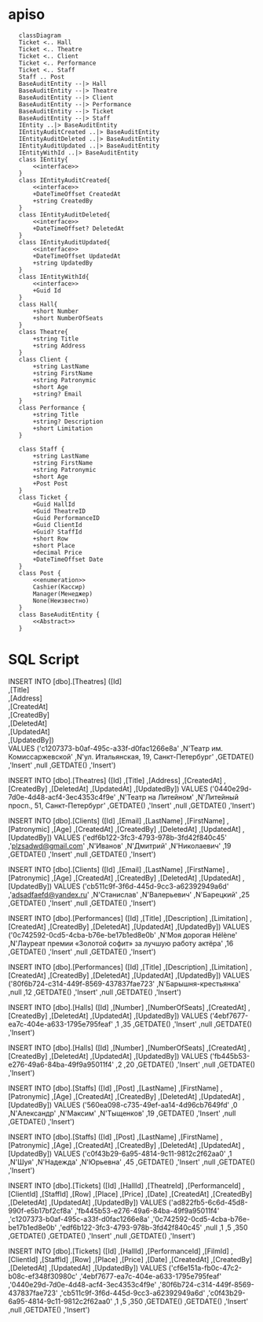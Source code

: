 # apiso
 ```mermaid
    classDiagram
    Ticket <.. Hall
    Ticket <.. Theatre
    Ticket <.. Client
    Ticket <.. Performance
    Ticket <.. Staff
    Staff .. Post
    BaseAuditEntity --|> Hall
    BaseAuditEntity --|> Theatre
    BaseAuditEntity --|> Client
    BaseAuditEntity --|> Performance
    BaseAuditEntity --|> Ticket
    BaseAuditEntity --|> Staff
    IEntity ..|> BaseAuditEntity
    IEntityAuditCreated ..|> BaseAuditEntity
    IEntityAuditDeleted ..|> BaseAuditEntity
    IEntityAuditUpdated ..|> BaseAuditEntity
    IEntityWithId ..|> BaseAuditEntity
    class IEntity{
        <<interface>>
    }
    class IEntityAuditCreated{
        <<interface>>
        +DateTimeOffset CreatedAt
        +string CreatedBy
    }
    class IEntityAuditDeleted{
        <<interface>>
        +DateTimeOffset? DeletedAt
    }
    class IEntityAuditUpdated{
        <<interface>>
        +DateTimeOffset UpdatedAt
        +string UpdatedBy
    }
    class IEntityWithId{
        <<interface>>
        +Guid Id
    }        
    class Hall{
        +short Number
        +short NumberOfSeats
    }
    class Theatre{
        +string Title
        +string Address
    }
    class Client {
        +string LastName
        +string FirstName
        +string Patronymic
        +short Age
        +string? Email
    }
    class Performance {
        +string Title
        +string? Description
        +short Limitation
    }

    class Staff {
        +string LastName
        +string FirstName
        +string Patronymic
        +short Age
        +Post Post
    }
    class Ticket {
        +Guid HallId 
        +Guid TheatreID
        +Guid PerformanceID
        +Guid ClientId
        +Guid? StaffId
        +short Row
        +short Place
        +decimal Price
        +DateTimeOffset Date
    }
    class Post {
        <<enumeration>>
        Cashier(Кассир)
        Manager(Менеджер)
        None(Неизвестно)
    }
    class BaseAuditEntity {
        <<Abstract>>        
    }
```


# SQL Script
  INSERT INTO [dbo].[Theatres] 
           ([Id]  
           ,[Title]  
           ,[Address]  
           ,[CreatedAt]  
           ,[CreatedBy]  
           ,[DeletedAt]  
           ,[UpdatedAt]  
           ,[UpdatedBy])  
     VALUES 
           ('c1207373-b0af-495c-a33f-d0fac1266e8a' 
           ,N'Театр им. Комиссаржевской' 
           ,N'ул. Итальянская, 19, Санкт-Петербург' 
           ,GETDATE() 
           ,'Insert' 
           ,null 
           ,GETDATE() 
           ,'Insert') 

INSERT INTO [dbo].[Theatres] 
           ([Id] 
           ,[Title] 
           ,[Address] 
           ,[CreatedAt] 
           ,[CreatedBy] 
           ,[DeletedAt] 
           ,[UpdatedAt] 
           ,[UpdatedBy]) 
     VALUES 
           ('0440e29d-7d0e-4d48-acf4-3ec4353c4f9e' 
           ,N'Театр на Литейном' 
           ,N'Литейный просп., 51, Санкт-Петербург' 
           ,GETDATE() 
           ,'Insert' 
           ,null 
           ,GETDATE() 
           ,'Insert') 

INSERT INTO [dbo].[Clients] 
           ([Id] 
           ,[Email] 
           ,[LastName] 
           ,[FirstName] 
           ,[Patronymic] 
           ,[Age] 
           ,[CreatedAt] 
           ,[CreatedBy] 
           ,[DeletedAt] 
           ,[UpdatedAt] 
           ,[UpdatedBy]) 
     VALUES 
           ('edf6b122-3fc3-4793-978b-3fd42f840c45' 
           ,'plzsadwd@gmail.com' 
           ,N'Иванов' 
           ,N'Дмитрий' 
           ,N'Николаевич' 
           ,19 
           ,GETDATE() 
           ,'Insert' 
           ,null 
           ,GETDATE() 
           ,'Insert') 

INSERT INTO [dbo].[Clients] 
           ([Id] 
           ,[Email] 
           ,[LastName] 
           ,[FirstName] 
           ,[Patronymic] 
           ,[Age] 
           ,[CreatedAt] 
           ,[CreatedBy] 
           ,[DeletedAt] 
           ,[UpdatedAt] 
           ,[UpdatedBy]) 
     VALUES 
           ('cb511c9f-3f6d-445d-9cc3-a62392949a6d'
           ,'adsadfaefd@yandex.ru' 
           ,N'Станислав' 
           ,N'Валерьевич' 
           ,N'Барецкий' 
           ,25 
           ,GETDATE() 
           ,'Insert' 
           ,null 
           ,GETDATE() 
           ,'Insert') 

INSERT INTO [dbo].[Performances] 
           ([Id] 
           ,[Title] 
           ,[Description] 
           ,[Limitation] 
           ,[CreatedAt] 
           ,[CreatedBy] 
           ,[DeletedAt] 
           ,[UpdatedAt] 
           ,[UpdatedBy]) 
     VALUES 
           ('0c742592-0cd5-4cba-b76e-be17b1ed8e0b' 
           ,N'Моя дорогая Hélène' 
           ,N'Лауреат премии «Золотой софит» за лучшую работу актёра' 
           ,16 
           ,GETDATE() 
           ,'Insert' 
           ,null 
           ,GETDATE() 
           ,'Insert') 

INSERT INTO [dbo].[Performances] 
           ([Id] 
           ,[Title]
           ,[Description]
           ,[Limitation]
           ,[CreatedAt]
           ,[CreatedBy]
           ,[DeletedAt]
           ,[UpdatedAt]
           ,[UpdatedBy])
     VALUES
           ('80f6b724-c314-449f-8569-437837fae723'
           ,N'Барышня-крестьянка'
           ,null
           ,12
           ,GETDATE()
           ,'Insert'
           ,null
           ,GETDATE()
           ,'Insert')

INSERT INTO [dbo].[Halls]
           ([Id]
           ,[Number]
           ,[NumberOfSeats]
           ,[CreatedAt]
           ,[CreatedBy]
           ,[DeletedAt]
           ,[UpdatedAt]
           ,[UpdatedBy])
     VALUES
           ('4ebf7677-ea7c-404e-a633-1795e795feaf'
           ,1
           ,35
           ,GETDATE()
           ,'Insert'
           ,null
           ,GETDATE()
           ,'Insert')

INSERT INTO [dbo].[Halls]
           ([Id]
           ,[Number]
           ,[NumberOfSeats]
           ,[CreatedAt]
           ,[CreatedBy]
           ,[DeletedAt]
           ,[UpdatedAt]
           ,[UpdatedBy])
     VALUES
           ('fb445b53-e276-49a6-84ba-49f9a95011f4'
           ,2
           ,20
           ,GETDATE()
           ,'Insert'
           ,null
           ,GETDATE()
           ,'Insert')

INSERT INTO [dbo].[Staffs]
           ([Id]
           ,[Post]
           ,[LastName]
           ,[FirstName]
           ,[Patronymic]
           ,[Age]
           ,[CreatedAt]
           ,[CreatedBy]
           ,[DeletedAt]
           ,[UpdatedAt]
           ,[UpdatedBy])
     VALUES
           ('560ea098-c735-49ef-aa14-4d96cb7649fd'
           ,0
           ,N'Александр'
           ,N'Максим'
           ,N'Тыщенков'
           ,19
           ,GETDATE()
           ,'Insert'
           ,null
           ,GETDATE()
           ,'Insert')

INSERT INTO [dbo].[Staffs]
           ([Id]
           ,[Post]
           ,[LastName]
           ,[FirstName]
           ,[Patronymic]
           ,[Age]
           ,[CreatedAt]
           ,[CreatedBy]
           ,[DeletedAt]
           ,[UpdatedAt]
           ,[UpdatedBy])
     VALUES
           ('c0f43b29-6a95-4814-9c11-9812c2f62aa0'
           ,1
           ,N'Шуя'
           ,N'Надежда'
           ,N'Юрьевна'
           ,45
           ,GETDATE()
           ,'Insert'
           ,null
           ,GETDATE()
           ,'Insert')

INSERT INTO [dbo].[Tickets]
           ([Id]
           ,[HallId]
           ,[TheatreId]
           ,[PerformanceId]
           ,[ClientId]
           ,[StaffId]
           ,[Row]
           ,[Place]
           ,[Price]
           ,[Date]
           ,[CreatedAt]
           ,[CreatedBy]
           ,[DeletedAt]
           ,[UpdatedAt]
           ,[UpdatedBy])
     VALUES
           ('ad822fb5-6c6d-45d8-990f-e5b17bf2cf8a'
           ,'fb445b53-e276-49a6-84ba-49f9a95011f4'
           ,'c1207373-b0af-495c-a33f-d0fac1266e8a'
           ,'0c742592-0cd5-4cba-b76e-be17b1ed8e0b'
           ,'edf6b122-3fc3-4793-978b-3fd42f840c45'
           ,null
           ,1
           ,5
           ,350
           ,GETDATE()
           ,GETDATE()
           ,'Insert'
           ,null
           ,GETDATE()
           ,'Insert')

INSERT INTO [dbo].[Tickets]
           ([Id]
           ,[HallId]
           ,[PerformanceId]
           ,[FilmId]
           ,[ClientId]
           ,[StaffId]
           ,[Row]
           ,[Place]
           ,[Price]
           ,[Date]
           ,[CreatedAt]
           ,[CreatedBy]
           ,[DeletedAt]
           ,[UpdatedAt]
           ,[UpdatedBy])
     VALUES
           ('cf6e151a-fb0c-47c2-b08c-ef348f30980c'
           ,'4ebf7677-ea7c-404e-a633-1795e795feaf'
           ,'0440e29d-7d0e-4d48-acf4-3ec4353c4f9e'
           ,'80f6b724-c314-449f-8569-437837fae723'
           ,'cb511c9f-3f6d-445d-9cc3-a62392949a6d'
           ,'c0f43b29-6a95-4814-9c11-9812c2f62aa0'
           ,1
           ,5
           ,350
           ,GETDATE()
           ,GETDATE()
           ,'Insert'
           ,null
           ,GETDATE()
           ,'Insert')
